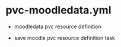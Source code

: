 



# pvc-moodledata.yml


* moodledata pvc resource definition

* save moodle pvc resource definition task